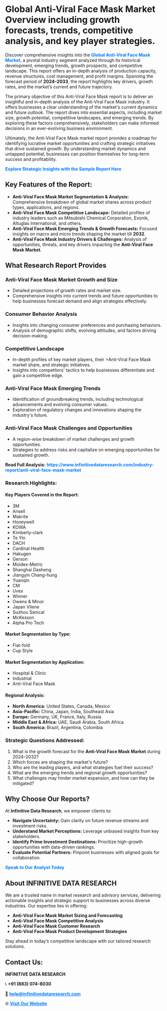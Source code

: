 <h1>Global Anti-Viral Face Mask Market Overview including growth forecasts, trends, competitive analysis, and key player strategies.</h1>
<p>
Discover comprehensive insights into the 
<a href="https://www.infinitivedataresearch.com/industry-report/anti-viral-face-mask-market" rel="dofollow" style="color: #007BFF; text-decoration: none;"><strong>Global Anti-Viral Face Mask Market</strong></a>, a pivotal industry segment analyzed through its historical development, emerging trends, growth prospects, and competitive landscape. This report offers an in-depth analysis of production capacity, revenue structures, cost management, and profit margins. Spanning the forecast period of <strong>2024–2033</strong>, the report highlights key drivers, growth rates, and the market’s current and future trajectory.
</p>
<p>
The primary objective of this Anti-Viral Face Mask report is to deliver an insightful and in-depth analysis of the Anti-Viral Face Mask industry. It offers businesses a clear understanding of the market's current dynamics and future outlook. The report dives into essential aspects, including market size, growth potential, competitive landscapes, and emerging trends. By exploring these factors comprehensively, stakeholders can make informed decisions in an ever-evolving business environment.
</p>
<p>
Ultimately, the Anti-Viral Face Mask market report provides a roadmap for identifying lucrative market opportunities and crafting strategic initiatives that drive sustained growth. By understanding market dynamics and untapped potential, businesses can position themselves for long-term success and profitability.
</p>
<p>
<a href="https://www.infinitivedataresearch.com/request-sample/reportId=104077" style="color: #007BFF; text-decoration: none;"><strong>Explore Strategic Insights with the Sample Report Here</strong></a>
</p>

<h2>Key Features of the Report:</h2>
<ul>
<li><strong>Anti-Viral Face Mask Market Segmentation & Analysis:</strong> Comprehensive breakdown of global market shares across product types, applications, and regions.</li>
<li><strong>Anti-Viral Face Mask Competitive Landscape:</strong> Detailed profiles of industry leaders such as Mitsubishi Chemical Corporation, Evonik, Altuglas International, and others.</li>
<li><strong>Anti-Viral Face Mask Emerging Trends & Growth Forecasts:</strong> Focused insights on macro and micro trends shaping the market till <strong>2032</strong>.</li>
<li><strong>Anti-Viral Face Mask Industry Drivers & Challenges:</strong> Analysis of opportunities, threats, and key drivers impacting the <strong>Anti-Viral Face Mask Market</strong>.</li>
</ul>

<h2>What Research Report Provides</h2>
<h3>Anti-Viral Face Mask Market Growth and Size</h3>
<ul>
<li>Detailed projections of growth rates and market size.</li>
<li>Comprehensive insights into current trends and future opportunities to help businesses forecast demand and align strategies effectively.</li>
</ul>

<h3>Consumer Behavior Analysis</h3>
<ul>
<li>Insights into changing consumer preferences and purchasing behaviors.</li>
<li>Analysis of demographic shifts, evolving attitudes, and factors driving decision-making.</li>
</ul>

<h3>Competitive Landscape</h3>
<ul>
<li>In-depth profiles of key market players, their >Anti-Viral Face Mask market share, and strategic initiatives.</li>
<li>Insights into competitors' tactics to help businesses differentiate and gain a competitive edge.</li>
</ul>

<h3>Anti-Viral Face Mask Emerging Trends</h3>
<ul>
<li>Identification of groundbreaking trends, including technological advancements and evolving consumer values.</li>
<li>Exploration of regulatory changes and innovations shaping the industry's future.</li>
</ul>

<h3>Anti-Viral Face Mask Challenges and Opportunities</h3>
<ul>
<li>A region-wise breakdown of market challenges and growth opportunities.</li>
<li>Strategies to address risks and capitalize on emerging opportunities for sustained growth.</li>
</ul>
<p><strong>Read Full Analysis:</strong> <a href="https://www.infinitivedataresearch.com/industry-report/anti-viral-face-mask-market" rel="dofollow" style="color: #007BFF; text-decoration: none;"><strong>https://www.infinitivedataresearch.com/industry-report/anti-viral-face-mask-market</strong></a></p>
<h3>Research Highlights:</h3>
<h4>Key Players Covered in the Report:</h4>
<ul><li>3M</li><li>Ansell</li><li>Makrite</li><li>Honeywell</li><li>KOWA</li><li>Kimberly-clark</li><li>Te Yin</li><li>DACH</li><li>Cardinal Health</li><li>Hakugen</li><li>Gerson</li><li>Moldex-Metric</li><li>Shanghai Dasheng</li><li>Jiangyin Chang-hung</li><li>Yuanqin</li><li>CM</li><li>Uvex</li><li>Winner</li><li>Owens &amp; Minor</li><li>Japan Vilene</li><li>Suzhou Sanical</li><li>McKesson</li><li>Alpha Pro Tech</li></ul>
<h4>Market Segmentation by Type:</h4>
<ul><li>Flat-fold</li><li>Cup Style</li></ul>
<h4>Market Segmentation by Application:</h4>
<ul><li>Hospital &amp; Clinic</li><li>Industrial</li><li>Anti-Viral Face Mask</li></ul>

<h4>Regional Analysis:</h4>
<ul>
<li><strong>North America:</strong> United States, Canada, Mexico</li>
<li><strong>Asia-Pacific:</strong> China, Japan, India, Southeast Asia</li>
<li><strong>Europe:</strong> Germany, UK, France, Italy, Russia</li>
<li><strong>Middle East & Africa:</strong> UAE, Saudi Arabia, South Africa</li>
<li><strong>South America:</strong> Brazil, Argentina, Colombia</li>
</ul>

<h3>Strategic Questions Addressed:</h3>
<ol>
<li>What is the growth forecast for the <strong>Anti-Viral Face Mask Market</strong> during 2024–2032?</li>
<li>Which forces are shaping the market's future?</li>
<li>Who are the leading players, and what strategies fuel their success?</li>
<li>What are the emerging trends and regional growth opportunities?</li>
<li>What challenges may hinder market expansion, and how can they be mitigated?</li>
</ol>

<h2>Why Choose Our Reports?</h2>
<p>At <strong>Infinitive Data Research</strong>, we empower clients to:</p>
<ul>
<li><strong>Navigate Uncertainty:</strong> Gain clarity on future revenue streams and investment risks.</li>
<li><strong>Understand Market Perceptions:</strong> Leverage unbiased insights from key stakeholders.</li>
<li><strong>Identify Prime Investment Destinations:</strong> Prioritize high-growth opportunities with data-driven rankings.</li>
<li><strong>Evaluate Potential Partners:</strong> Pinpoint businesses with aligned goals for collaboration.</li>
</ul>
<p><a href="https://www.infinitivedataresearch.com/industry-report/anti-viral-face-mask-market" rel="dofollow" style="color: #007BFF; text-decoration: none;"><strong>Speak to Our Analyst Today</strong></a></p>

<h2>About INFINITIVE DATA RESEARCH</h2>
<p>We are a trusted name in market research and advisory services, delivering actionable insights and strategic support to businesses across diverse industries. Our expertise lies in offering:</p>
<ul>
<li><strong>Anti-Viral Face Mask Market Sizing and Forecasting</strong></li>
<li><strong>Anti-Viral Face Mask Competitive Analysis</strong></li>
<li><strong>Anti-Viral Face Mask Customer Research</strong></li>
<li><strong>Anti-Viral Face Mask Product Development Strategies</strong></li>
</ul>
<p>Stay ahead in today’s competitive landscape with our tailored research solutions.</p>

<h2>Contact Us:</h2>
<p><strong>INFINITIVE DATA RESEARCH</strong></p>
<p>📞 <strong>+91 (883) 074-8030</strong></p>
<p>📧 <strong><a href="mailto:help@infinitivedataresearch.com" style="color: #007BFF;">help@infinitivedataresearch.com</a></strong></p>
<p>🌐 <strong><a href="https://www.infinitivedataresearch.com" rel="dofollow" style="color: #007BFF;">Visit Our Website</a></strong></p>